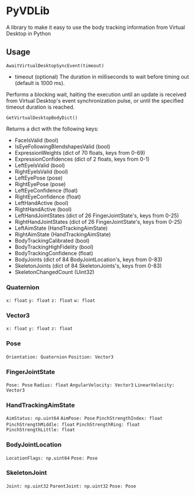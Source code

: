 # PyVDLib

A library to make it easy to use the body tracking information from Virtual Desktop in Python

## Usage

`AwaitVirtualDesktopSyncEvent(timeout)`
- timeout (optional) The duration in milliseconds to wait before timing out (default is 1000 ms).

Performs a blocking wait, halting the execution until an update is received from Virtual Desktop's event synchronization pulse, or until the specified timeout duration is reached.

`GetVirtualDesktopBodyDict()`

Returns a dict with the following keys:

- FaceIsValid (bool)
- IsEyeFollowingBlendshapesValid (bool)
- ExpressionWeights (dict of 70 floats, keys from 0-69)
- ExpressionConfidences (dict of 2 floats, keys from 0-1)
- LeftEyeIsValid (bool)
- RightEyeIsValid (bool)
- LeftEyePose (pose)
- RightEyePose (pose)
- LeftEyeConfidence (float)
- RightEyeConfidence (float)
- LeftHandActive (bool)
- RightHandActive (bool)
- LeftHandJointStates (dict of 26 FingerJointState's, keys from 0-25)
- RightHandJointStates (dict of 26 FingerJointState's, keys from 0-25)
- LeftAimState (HandTrackingAimState)
- RightAimState (HandTrackingAimState)
- BodyTrackingCalibrated (bool)
- BodyTrackingHighFidelity (bool)
- BodyTrackingConfidence (float)
- BodyJoints (dict of 84 BodyJointLocation's, keys from 0-83)
- SkeletonJoints (dict of 84 SkeletonJoints's, keys from 0-83)
- SkeletonChangedCount (Uint32)

### Quaternion
`x: float`
`y: float`
`z: float`
`w: float`

### Vector3
`x: float`
`y: float`
`z: float`

### Pose
`Orientation: Quaternion`
`Position: Vector3`

### FingerJointState
`Pose: Pose`
`Radius: float`
`AngularVelocity: Vector3`
`LinearVelocity: Vector3`

### HandTrackingAimState
`AimStatus: np.uint64`
`AimPose: Pose`
`PinchStrengthIndex: float`
`PinchStrengthMiddle: float`
`PinchStrengthRing: float`
`PinchStrengthLittle: float`

### BodyJointLocation
`LocationFlags: np.uint64`
`Pose: Pose`

### SkeletonJoint
`Joint: np.uint32`
`ParentJoint: np.uint32`
`Pose: Pose`
